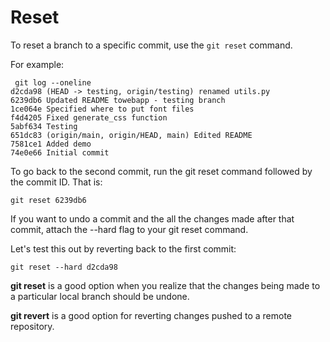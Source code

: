 # Reset

To reset a branch to a specific commit, use the `git reset` command.

For example:

```
 git log --oneline
d2cda98 (HEAD -> testing, origin/testing) renamed utils.py
6239db6 Updated README towebapp - testing branch
1ce064e Specified where to put font files
f4d4205 Fixed generate_css function
5abf634 Testing
651dc83 (origin/main, origin/HEAD, main) Edited README
7581ce1 Added demo
74e0e66 Initial commit
```

To go back to the second commit, run the git reset command followed by the commit ID. That is:

```
git reset 6239db6
```

If you want to undo a commit and the all the changes made after that commit, attach the --hard flag to your git reset command.

Let's test this out by reverting back to the first commit:

```
git reset --hard d2cda98
```

**git reset** is a good option when you realize that the changes being made to a particular local branch should be undone.

**git revert** is a good option for reverting changes pushed to a remote repository.
